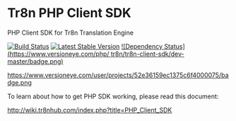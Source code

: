 Tr8n PHP Client SDK
==================

PHP Client SDK for Tr8n Translation Engine

[![Build Status](https://travis-ci.org/tr8n/tr8n_php_clientsdk.png?branch=master)](https://travis-ci.org/tr8n/tr8n_php_clientsdk)
[![Latest Stable Version](https://poser.pugx.org/tr8n/tr8n-client-sdk/v/stable.png)](https://packagist.org/packages/tr8n/tr8n-client-sdk)
[![Dependency Status](https://www.versioneye.com/php/ tr8n/tr8n-client-sdk/dev-master/badge.png)](https://www.versioneye.com/php/tr8n/tr8n-client-sdk/dev-master)

https://www.versioneye.com/user/projects/52e36159ec1375c6f4000075/badge.png

To learn about how to get PHP SDK working, please read this document:

http://wiki.tr8nhub.com/index.php?title=PHP_Client_SDK
